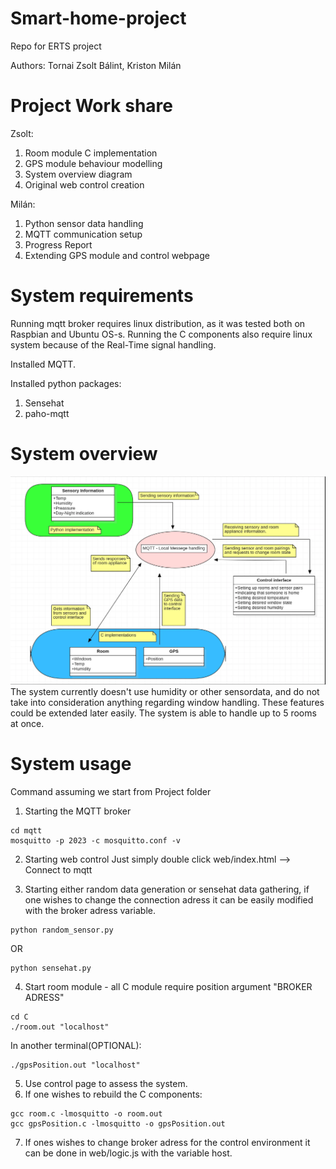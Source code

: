 # Smart-home-project
Repo for ERTS project

Authors: Tornai Zsolt Bálint, Kriston Milán
# Project Work share
Zsolt:
1. Room module C implementation
2. GPS module behaviour modelling
3. System overview diagram
4. Original web control creation

Milán:
1. Python sensor data handling
2. MQTT communication setup 
3. Progress Report
4. Extending GPS module and control webpage

# System requirements
Running mqtt broker requires linux distribution, as it was tested both on Raspbian and Ubuntu OS-s.
Running the C components also require linux system because of the Real-Time signal handling.

Installed MQTT.

Installed python packages:
1. Sensehat
2. paho-mqtt

# System overview
![](sys_overview.PNG)
The system currently doesn't use humidity or other sensordata, and do not take into consideration anything regarding window handling. These features could be extended later easily.
The system is able to handle up to 5 rooms at once.
# System usage
Command assuming we start from Project folder
1. Starting the MQTT broker
```
cd mqtt
mosquitto -p 2023 -c mosquitto.conf -v
```
2. Starting web control
Just simply double click web/index.html --> Connect to mqtt

3. Starting either random data generation or sensehat data gathering, if one wishes to change the connection adress it can be easily modified with the broker adress variable.
```
python random_sensor.py
```
OR
```
python sensehat.py
```
4. Start room module - all C module require position argument "BROKER ADRESS"
```
cd C
./room.out "localhost"
```
In another terminal(OPTIONAL):
  ```
./gpsPosition.out "localhost"
```
5. Use control page to assess the system.
6. If one wishes to rebuild the C components:
 ```
 gcc room.c -lmosquitto -o room.out
 gcc gpsPosition.c -lmosquitto -o gpsPosition.out

```
7. If ones wishes to change broker adress for the control environment it can be done in web/logic.js with the variable host.
  


